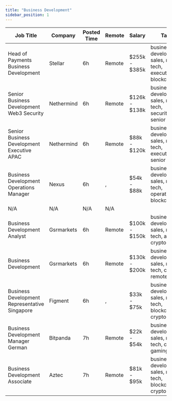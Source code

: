 ```yaml
---
title: "Business Development"
sidebar_position: 1
---
```


| Job Title | Company | Posted Time | Remote | Salary | Tags | Apply Link |
|-----------|---------|-------------|--------|--------|------|------------|
| Head of Payments Business Development | Stellar | 6h | Remote | $255k - $385k | business development, sales, non tech, executive, blockchain | [Apply](https://web3.career/head-of-payments-business-development-stellar/97571) |
| Senior Business Development Web3 Security | Nethermind | 6h | Remote | $126k - $138k | business development, sales, non tech, security, senior | [Apply](https://web3.career/senior-business-development-web3-security-nethermind/95798) |
| Senior Business Development Executive APAC | Nethermind | 6h | Remote | $88k - $120k | business development, sales, non tech, executive, senior | [Apply](https://web3.career/senior-business-development-executive-apac-nethermind/98130) |
| Business Development Operations Manager | Nexus | 6h | , | $54k - $88k | business development, sales, non tech, operations, blockchain | [Apply](https://web3.career/business-development-operations-manager-nexus/98785) |
| N/A | N/A | N/A | N/A |  |  | [Apply](https://web3.career/metana) |
| Business Development Analyst | Gsrmarkets | 6h | Remote | $100k - $150k | business development, sales, non tech, analyst, crypto | [Apply](https://web3.career/business-development-analyst-gsrmarkets/95741) |
| Business Development | Gsrmarkets | 6h | Remote | $130k - $200k | business development, sales, non tech, crypto, remote | [Apply](https://web3.career/business-development-gsrmarkets/95740) |
| Business Development Representative Singapore | Figment | 6h | , | $33k - $75k | business development, sales, non tech, blockchain, crypto | [Apply](https://web3.career/business-development-representative-singapore-figment/96606) |
| Business Development Manager German | Bitpanda | 7h | Remote | $22k - $54k | business development, sales, non tech, crypto, gaming | [Apply](https://web3.career/business-development-manager-german-bitpanda/98086) |
| Business Development Associate | Aztec | 7h | Remote | $81k - $95k | business development, sales, non tech, blockchain, crypto | [Apply](https://web3.career/business-development-associate-aztec/97708) |
